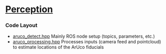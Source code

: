 # [Perception](https://github.com/umrover/mrover-ros/wiki/Perception)

### Code Layout

- [aruco_detect.hpp](./aruco_detect.cpp) Mainly ROS node setup (topics, parameters, etc.)
- [aruco_processing.hpp](./aruco_detect.cpp) Processes inputs (camera feed and pointcloud) to estimate locations of the ArUco fiducials